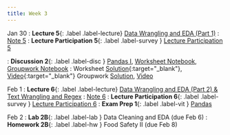 ```yaml
---
title: Week 3
---
```


Jan 30
: **Lecture 5**{: .label .label-lecture} [Data Wrangling and EDA (Part 1)](lecture/lec05)
    : [Note 5](https://ds100.org/course-notes/eda/eda.html)
: **Lecture Participation 5**{: .label .label-survey } [Lecture Participation 5](https://app.sli.do/event/g4ZLgtRr6tdEW9EBYEVuw2/embed/polls/6f605f91-05e5-446b-820f-31735240176e)

: **Discussion 2**{: .label .label-disc } [Pandas I](https://drive.google.com/file/d/1goQA_imeCr8dOZ4VgfU_pbnbxHabYYwR/view), [Worksheet Notebook](https://data100.datahub.berkeley.edu/hub/user-redirect/git-pull?repo=https%3A%2F%2Fgithub.com%2FDS-100%2Fsp24-student.git&urlpath=lab%2Ftree%2Fsp24-student.git%2Fdisc%2Fdisc02%2Fdisc02_pandas_I%2Fdisc02-worksheet-blank.ipynb&branch=main), [Groupwork Notebook](https://data100.datahub.berkeley.edu/hub/user-redirect/git-pull?repo=https%3A%2F%2Fgithub.com%2FDS-100%2Fsp24-student.git&urlpath=lab%2Ftree%2Fsp24-student.)
    : Worksheet [Solution](https://drive.google.com/file/d/1WhbAk08gtDcD5OG_Wuj0MqPuGPgNAb6I/view?usp=sharing){:target="_blank"}, [Video](https://youtu.be/dtA2MDPZmB0){:target="_blank"} Groupwork [Solution](https://drive.google.com/file/d/1mmP4KV-X-KGRs8FFcYpoZy_iMGOJtS7L/view?usp=sharing), [Video](https://youtu.be/xH5Ad_tQQ4w)

Feb 1
: **Lecture 6**{: .label .label-lecture} [Data Wrangling and EDA (Part 2) & Text Wrangling and Regex](lecture/lec06)
    : [Note 6](https://ds100.org/course-notes/regex/regex.html)
: **Lecture Participation 6**{: .label .label-survey } [Lecture Participation 6](https://app.sli.do/event/uvg9BVWK1BES99GzXk6uPZ/embed/polls/7c30037b-213a-4a3c-b652-3d683c893352)
: **Exam Prep 1**{: .label .label-vit } [Pandas](https://drive.google.com/file/d/1zvNyfBcksKIRpuLG1aoyCW3PIAYSaW3v/view?usp=sharing)

Feb 2
: **Lab 2B**{: .label .label-lab } Data Cleaning and EDA (due Feb 6)
: **Homework 2B**{: .label .label-hw } Food Safety II (due Feb 8)
